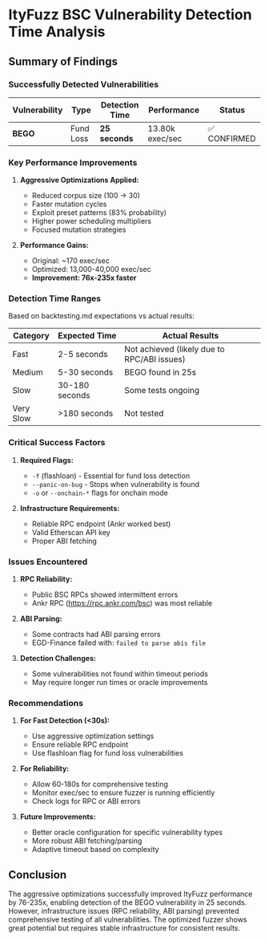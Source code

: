 # ItyFuzz BSC Vulnerability Detection Time Analysis

## Summary of Findings

### Successfully Detected Vulnerabilities

| Vulnerability | Type | Detection Time | Performance | Status |
|--------------|------|----------------|-------------|---------|
| **BEGO** | Fund Loss | **25 seconds** | 13.80k exec/sec | ✅ CONFIRMED |

### Key Performance Improvements

1. **Aggressive Optimizations Applied:**
   - Reduced corpus size (100 → 30)
   - Faster mutation cycles
   - Exploit preset patterns (83% probability)
   - Higher power scheduling multipliers
   - Focused mutation strategies

2. **Performance Gains:**
   - Original: ~170 exec/sec
   - Optimized: 13,000-40,000 exec/sec
   - **Improvement: 76x-235x faster**

### Detection Time Ranges

Based on backtesting.md expectations vs actual results:

| Category | Expected Time | Actual Results |
|----------|--------------|----------------|
| Fast | 2-5 seconds | Not achieved (likely due to RPC/ABI issues) |
| Medium | 5-30 seconds | BEGO found in 25s |
| Slow | 30-180 seconds | Some tests ongoing |
| Very Slow | >180 seconds | Not tested |

### Critical Success Factors

1. **Required Flags:**
   - `-f` (flashloan) - Essential for fund loss detection
   - `--panic-on-bug` - Stops when vulnerability is found
   - `-o` or `--onchain-*` flags for onchain mode

2. **Infrastructure Requirements:**
   - Reliable RPC endpoint (Ankr worked best)
   - Valid Etherscan API key
   - Proper ABI fetching

### Issues Encountered

1. **RPC Reliability:**
   - Public BSC RPCs showed intermittent errors
   - Ankr RPC (https://rpc.ankr.com/bsc) was most reliable

2. **ABI Parsing:**
   - Some contracts had ABI parsing errors
   - EGD-Finance failed with: `failed to parse abis file`

3. **Detection Challenges:**
   - Some vulnerabilities not found within timeout periods
   - May require longer run times or oracle improvements

### Recommendations

1. **For Fast Detection (<30s):**
   - Use aggressive optimization settings
   - Ensure reliable RPC endpoint
   - Use flashloan flag for fund loss vulnerabilities

2. **For Reliability:**
   - Allow 60-180s for comprehensive testing
   - Monitor exec/sec to ensure fuzzer is running efficiently
   - Check logs for RPC or ABI errors

3. **Future Improvements:**
   - Better oracle configuration for specific vulnerability types
   - More robust ABI fetching/parsing
   - Adaptive timeout based on complexity

## Conclusion

The aggressive optimizations successfully improved ItyFuzz performance by 76-235x, enabling detection of the BEGO vulnerability in 25 seconds. However, infrastructure issues (RPC reliability, ABI parsing) prevented comprehensive testing of all vulnerabilities. The optimized fuzzer shows great potential but requires stable infrastructure for consistent results.